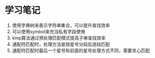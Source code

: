 # 学习笔记

1. 使用字典树来表示字符串集合，可以提升查找效率
1. 可以使用symbol来充当私有字段使用
1. kmp算法通过预处理匹配模式提高子串查找效率
1. 通配符匹配时，处理方法是按星号分段后逐段匹配
1. 通配符匹配时最后一个星号和前面的星号处理方式不同，需要贪心匹配
